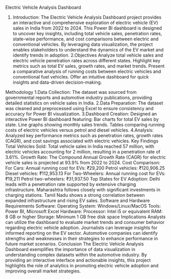 

  Electric Vehicle Analysis Dashboard

1. Introduction:
The Electric Vehicle Analysis Dashboard project provides an interactive and comprehensive exploration of electric vehicle (EV) sales in India from 2022 to 2024. This Power BI dashboard is designed to uncover key insights, including total vehicle sales, penetration rates, state-wise performance, and cost comparisons between electric and conventional vehicles. By leveraging data visualization, the project enables stakeholders to understand the dynamics of the EV market and identify trends in adoption.
2.Objectives
Analyze total vehicle sales and electric vehicle penetration rates across different states.
Highlight key metrics such as total EV sales, growth rates, and market trends.
Present a comparative analysis of running costs between electric vehicles and conventional fuel vehicles.
Offer an intuitive dashboard for quick insights and data-driven decision-making.

Methodology
   1.Data Collection:
The dataset was sourced from governmental reports and automotive industry publications, providing detailed statistics on vehicle sales in India.
   2.Data Preparation:
The dataset was cleaned and preprocessed using Excel to ensure consistency and accuracy for Power BI visualization.
   3.Dashboard Creation:
Designed an interactive Power BI dashboard featuring:
Bar charts for total EV sales by state.
Line graphs showing monthly sales trends.
Tables comparing running costs of electric vehicles versus petrol and diesel vehicles.
   4.Analysis:
Analyzed key performance metrics such as penetration rates, growth rates (CAGR), and cost savings associated with electric vehicles.
Key Findings
Total Vehicles Sold:
Total vehicle sales in India reached 57 million, with electric vehicles accounting for 2 million, resulting in a penetration rate of 3.61%.
Growth Rate:
The Compound Annual Growth Rate (CAGR) for electric vehicle sales is projected at 93.9% from 2022 to 2024.
Cost Comparison:
For Cars:
Annual running cost for EVs: ₹29,200
Petrol vehicles: ₹120,906.25
Diesel vehicles: ₹112,953.13
For Two-Wheelers:
Annual running cost for EVs: ₹19,211
Petrol two-wheelers: ₹31,937.50
Top States for EV Adoption:
Delhi leads with a penetration rate supported by extensive charging infrastructure.
Maharashtra follows closely with significant investments in charging stations.
Tamil Nadu shows a strong correlation between expanded infrastructure and rising EV sales.
Software and Hardware Requirements
Software:
Operating System: Windows/Linux/MacOS
Tools: Power BI, Microsoft Excel
Hardware:
Processor: Intel i5 or equivalent
RAM: 8 GB or higher
Storage: Minimum 1 GB free disk space
Implications
Analysts can utilize the dashboard to evaluate market trends and consumer behavior regarding electric vehicle adoption.
Journalists can leverage insights for informed reporting on the EV sector.
Automotive companies can identify strengths and weaknesses in their strategies to enhance performance in future market scenarios.
Conclusion
The Electric Vehicle Analysis Dashboard exemplifies the importance of data visualization in understanding complex datasets within the automotive industry. By providing an interactive interface and actionable insights, this project highlights the role of analytics in promoting electric vehicle adoption and improving overall market strategies.

